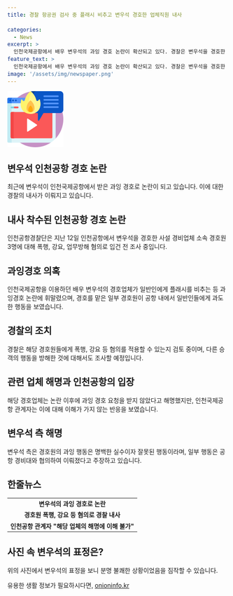 ```yaml
---
title: 경찰 항공권 검사 중 플래시 비추고 변우석 경호한 업체직원 내사

categories:
  - News
excerpt: >
  인천국제공항에서 배우 변우석의 과잉 경호 논란이 확산되고 있다. 경찰은 변우석을 경호한 사설 경호원 3명에 대해 폭행, 강요, 업무방해 혐의로 내사 중이며, 해당 사건에 대한 지속적인 조사를 진행 중이다. 논란 이후에도 해당 경호업체는 과잉 수준의 경호를 요청한 적이 없다고 주장하고 있으나, 인천국제공항 관계자는 이를 부인하고 있다. 변우석을 제외한 일반인들에게 플래시를 비춘 행위, 공항 게이트 및 라운지 출입을 제한한 것에 대한 의혹도 제기되고 있다.
feature_text: >
  인천국제공항에서 배우 변우석의 과잉 경호 논란이 확산되고 있다. 경찰은 변우석을 경호한 사설 경호원 3명에 대해 폭행, 강요, 업무방해 혐의로 내사 중이며, 해당 사건에 대한 지속적인 조사를 진행 중이다. 논란 이후에도 해당 경호업체는 과잉 수준의 경호를 요청한 적이 없다고 주장하고 있으나, 인천국제공항 관계자는 이를 부인하고 있다. 변우석을 제외한 일반인들에게 플래시를 비춘 행위, 공항 게이트 및 라운지 출입을 제한한 것에 대한 의혹도 제기되고 있다.
image: '/assets/img/newspaper.png'
---
```


<p><img src="/assets/img/news.png" alt="rentncar 속보" /></p>

<h2 data-ke-size="size26"><b>변우석 인천공항 경호 논란</b></h2>

<p data-ke-size="size16">최근에 변우석이 인천국제공항에서 받은 과잉 경호로 논란이 되고 있습니다. 이에 대한 경찰의 내사가 이뤄지고 있습니다.</p>

<h2 data-ke-size="size22">내사 착수된 인천공항 경호 논란</h2>

<p data-ke-size="size16">인천공항경찰단은 지난 12일 인천공항에서 변우석을 경호한 사설 경비업체 소속 경호원 3명에 대해 폭행, 강요, 업무방해 혐의로 입건 전 조사 중입니다.</p>

<h2 data-ke-size="size22">과잉경호 의혹</h2>

<p data-ke-size="size16">인천국제공항을 이용하던 배우 변우석의 경호업체가 일반인에게 플래시를 비추는 등 과잉경호 논란에 휘말렸으며, 경호를 맡은 일부 경호원이 공항 내에서 일반인들에게 과도한 행동을 보였습니다.</p>

<h2 data-ke-size="size22">경찰의 조치</h2>

<p data-ke-size="size16">경찰은 해당 경호원들에게 폭행, 강요 등 혐의를 적용할 수 있는지 검토 중이며, 다른 승객의 행동을 방해한 것에 대해서도 조사할 예정입니다.</p>

<h2 data-ke-size="size22">관련 업체 해명과 인천공항의 입장</h2>

<p data-ke-size="size16">해당 경호업체는 논란 이후에 과잉 경호 요청을 받지 않았다고 해명했지만, 인천국제공항 관계자는 이에 대해 이해가 가지 않는 반응을 보였습니다.</p>

<h2 data-ke-size="size22">변우석 측 해명</h2>

<p data-ke-size="size16">변우석 측은 경호원의 과잉 행동은 명백한 실수이자 잘못된 행동이라며, 일부 행동은 공항 경비대와 협의하여 이뤄졌다고 주장하고 있습니다.</p>

<h2 data-ke-size="size22">한줄뉴스</h2>

<table>
    <tbody>
        <tr>
            <td style="text-align: center; height: 17px;"><b>변우석의 과잉 경호로 논란</b></td>
        </tr>
        <tr>
            <td style="text-align: center; height: 17px;"><b>경호원 폭행, 강요 등 혐의로 경찰 내사</b></td>
        </tr>
        <tr>
            <td style="text-align: center; height: 17px;"><b>인천공항 관계자 "해당 업체의 해명에 이해 불가"</b></td>
        </tr>
    </tbody>
</table>

<h2 data-ke-size="size22">사진 속 변우석의 표정은?</h2>

<p data-ke-size="size16">위의 사진에서 변우석의 표정을 보니 분명 불쾌한 상황이었음을 짐작할 수 있습니다.</p>
유용한 생활 정보가 필요하시다면, <a href="https://onioninfo.kr" rel="dofollow">onioninfo.kr</a>


